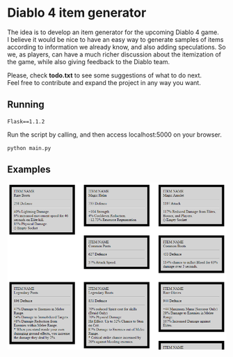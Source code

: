 # Diablo 4 item generator

The idea is to develop an item generator for the upcoming Diablo 4 game.  
I believe it would be nice to have an easy way to generate samples of items according to information we already know, and also adding speculations. So we, as players, can have a much richer discussion about the itemization of the game, while also giving feedback to the Diablo team.  

Please, check **todo.txt** to see some suggestions of what to do next.  
Feel free to contribute and expand the project in any way you want.


## Running
```
Flask==1.1.2
```

Run the script by calling, and then access localhost:5000 on your browser.
```
python main.py
```



## Examples

![Sample](docs/sample.png)